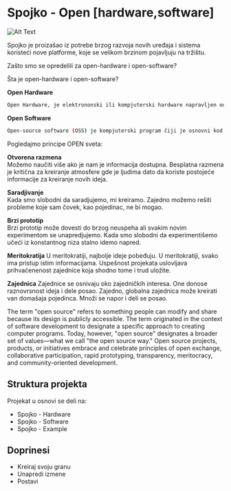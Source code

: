 ﻿# Spojko - Open [hardware,software]![Alt Text](https://github.com/tvlada73/Spojko/blob/master/ReadMeStuff/insta.gif)Spojko je proizašao iz potrebe brzog razvoja novih uređaja i sistema koristeći nove platforme, koje se velikom brzinom pojavljuju na tržištu.  Zašto smo se opredelili za open-hardware i open-software?Šta je open-hardware i open-software? **Open Hardware**      ```shOpen Hardware, je elektrononski ili kompjuterski hardware napravljen od tehnickih i drugih informacija koje mogu biti kopirane i licencirane ali se ipak daju javnosti besplatno. Takve informacije mogu da budu u vidu dokumentacije, šematskih crteža, tehničkih crteža, liste delova itd.```  **Open Software**   ```shOpen-source software (OSS) je kompjuterski program čiji je osnovni kod dat javnosti sa licencom kojom se držaocu licence daje pravo da kod studira, menja, i distribuira trećim licima.```Pogledajmo principe OPEN sveta:**Otvorena razmena**   Možemo naučiti više ako je nam je informacija dostupna. Besplatna razmena je kritična za kreiranje atmosfere gde je ljudima dato da koriste postojeće informacije za kreiranje novih ideja.**Saradjivanje**  Kada smo slobodni da saradjujemo, mi kreiramo. Zajedno možemo rešiti probleme koje sam čovek, kao pojedinac, ne bi mogao.**Brzi prototip**  Brzi prototip može dovesti do brzog neuspeha ali svakim novim experimentom se unapredjujemo. Kada smo slobodni da experimentišemo učeći iz konstantnog niza stalno idemo napred.**Meritokratija**U meritokratiji, najbolje ideje pobeđuju. U meritokratiji, svako ima pristup istim informacijama. Uspešnost projekata uslovljava prihvaćenenost zajednice koja shodno tome i trud uložite.**Zajednica**Zajednice se osnivaju oko zajedničkih interesa. One donose raznovrsnost ideja i dele posao. Zajedno, globalna zajednica može kreirati van domašaja pojedinca. Množi se napor i deli se posao.The term "open source" refers to something people can modify and share because its design is publicly accessible.The term originated in the context of software development to designate a specific approach to creating computer programs. Today, however, "open source" designates a broader set of values—what we call "the open source way." Open source projects, products, or initiatives embrace and celebrate principles of open exchange, collaborative participation, rapid prototyping, transparency, meritocracy, and community-oriented development.## Struktura projektaProjekat u osnovi se deli na:* Spojko - Hardware* Spojko - Software* Spojko - Example## Doprinesi* Kreiraj svoju granu* Unapredi izmene* Postavi  